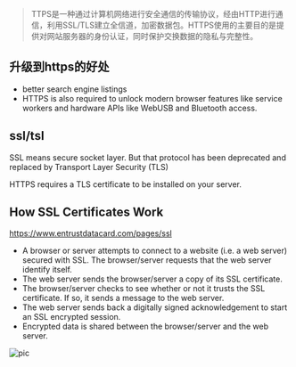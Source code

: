 > TTPS是一种通过计算机网络进行安全通信的传输协议，经由HTTP进行通信，利用SSL/TLS建立全信道，加密数据包。HTTPS使用的主要目的是提供对网站服务器的身份认证，同时保护交换数据的隐私与完整性。

## 升级到https的好处
- better search engine listings
- HTTPS is also required to unlock modern browser features like service workers and hardware APIs like WebUSB and Bluetooth access.

## ssl/tsl
SSL means secure socket layer. But that protocol has been deprecated and replaced by Transport Layer Security (TLS)

HTTPS requires a TLS certificate to be installed on your server. 

## How SSL Certificates Work
https://www.entrustdatacard.com/pages/ssl

- A browser or server attempts to connect to a website (i.e. a web server) secured with SSL. The browser/server requests that the web server identify itself.
- The web server sends the browser/server a copy of its SSL certificate.
- The browser/server checks to see whether or not it trusts the SSL certificate. If so, it sends a message to the web server.
- The web server sends back a digitally signed acknowledgement to start an SSL encrypted session.
- Encrypted data is shared between the browser/server and the web server.

![pic](https://www.entrustdatacard.com/-/media/images/products/ssl-images/1258x489_how-ssl-certificates-work.jpg?la=en&hash=8CE75FF301EB014CC3E5583E0CB7CF8B)